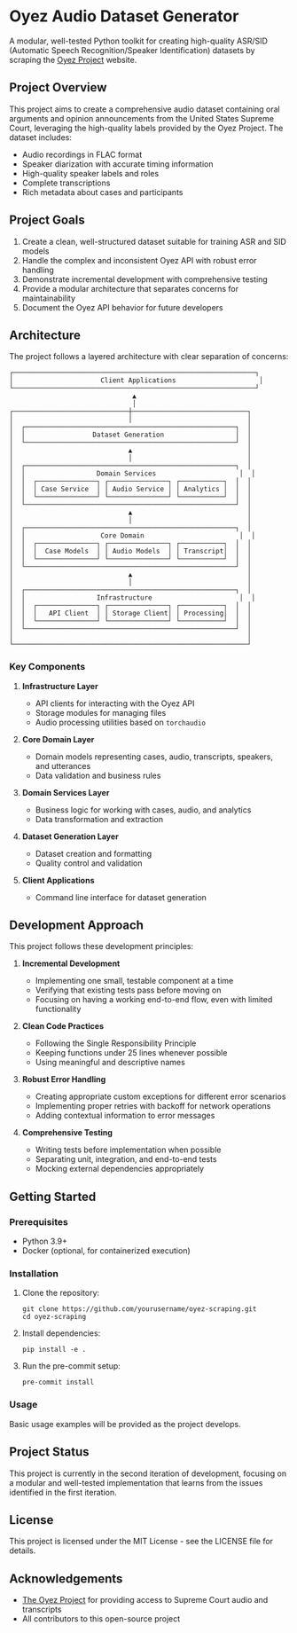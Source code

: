 # Oyez Audio Dataset Generator

A modular, well-tested Python toolkit for creating high-quality ASR/SID (Automatic Speech Recognition/Speaker Identification) datasets by scraping the [Oyez Project](https://www.oyez.org/) website.

## Project Overview

This project aims to create a comprehensive audio dataset containing oral arguments and opinion announcements from the United States Supreme Court, leveraging the high-quality labels provided by the Oyez Project. The dataset includes:

- Audio recordings in FLAC format
- Speaker diarization with accurate timing information
- High-quality speaker labels and roles
- Complete transcriptions
- Rich metadata about cases and participants

## Project Goals

1. Create a clean, well-structured dataset suitable for training ASR and SID models
2. Handle the complex and inconsistent Oyez API with robust error handling
3. Demonstrate incremental development with comprehensive testing
4. Provide a modular architecture that separates concerns for maintainability
5. Document the Oyez API behavior for future developers

## Architecture

The project follows a layered architecture with clear separation of concerns:

```
┌─────────────────────────────────────────────────────────────┐
│                      Client Applications                     │
└─────────────────────────────────────────────────────────────┘
                               ▲
                               │
┌─────────────────────────────┼─────────────────────────────┐
│                             │                             │
│  ┌─────────────────────────────────────────────────────┐  │
│  │                 Dataset Generation                  │  │
│  └─────────────────────────────────────────────────────┘  │
│                             ▲                             │
│                             │                             │
│  ┌─────────────────────────────────────────────────────┐  │
│  │                  Domain Services                     │  │
│  │  ┌───────────────┐ ┌───────────────┐ ┌───────────┐  │  │
│  │  │ Case Service  │ │ Audio Service │ │ Analytics │  │  │
│  │  └───────────────┘ └───────────────┘ └───────────┘  │  │
│  └─────────────────────────────────────────────────────┘  │
│                             ▲                             │
│                             │                             │
│  ┌─────────────────────────────────────────────────────┐  │
│  │                   Core Domain                        │  │
│  │  ┌───────────────┐ ┌───────────────┐ ┌───────────┐  │  │
│  │  │  Case Models  │ │ Audio Models  │ │ Transcript│  │  │
│  │  └───────────────┘ └───────────────┘ └───────────┘  │  │
│  └─────────────────────────────────────────────────────┘  │
│                             ▲                             │
│                             │                             │
│  ┌─────────────────────────────────────────────────────┐  │
│  │                  Infrastructure                      │  │
│  │  ┌───────────────┐ ┌───────────────┐ ┌───────────┐  │  │
│  │  │   API Client  │ │ Storage Client│ │ Processing│  │  │
│  │  └───────────────┘ └───────────────┘ └───────────┘  │  │
│  └─────────────────────────────────────────────────────┘  │
│                                                           │
└───────────────────────────────────────────────────────────┘
```

### Key Components

1. **Infrastructure Layer**

   - API clients for interacting with the Oyez API
   - Storage modules for managing files
   - Audio processing utilities based on `torchaudio`

2. **Core Domain Layer**

   - Domain models representing cases, audio, transcripts, speakers, and utterances
   - Data validation and business rules

3. **Domain Services Layer**

   - Business logic for working with cases, audio, and analytics
   - Data transformation and extraction

4. **Dataset Generation Layer**

   - Dataset creation and formatting
   - Quality control and validation

5. **Client Applications**
   - Command line interface for dataset generation

## Development Approach

This project follows these development principles:

1. **Incremental Development**

   - Implementing one small, testable component at a time
   - Verifying that existing tests pass before moving on
   - Focusing on having a working end-to-end flow, even with limited functionality

2. **Clean Code Practices**

   - Following the Single Responsibility Principle
   - Keeping functions under 25 lines whenever possible
   - Using meaningful and descriptive names

3. **Robust Error Handling**

   - Creating appropriate custom exceptions for different error scenarios
   - Implementing proper retries with backoff for network operations
   - Adding contextual information to error messages

4. **Comprehensive Testing**
   - Writing tests before implementation when possible
   - Separating unit, integration, and end-to-end tests
   - Mocking external dependencies appropriately

## Getting Started

### Prerequisites

- Python 3.9+
- Docker (optional, for containerized execution)

### Installation

1. Clone the repository:

   ```
   git clone https://github.com/yourusername/oyez-scraping.git
   cd oyez-scraping
   ```

2. Install dependencies:

   ```
   pip install -e .
   ```

3. Run the pre-commit setup:
   ```
   pre-commit install
   ```

### Usage

Basic usage examples will be provided as the project develops.

## Project Status

This project is currently in the second iteration of development, focusing on a modular and well-tested implementation that learns from the issues identified in the first iteration.

## License

This project is licensed under the MIT License - see the LICENSE file for details.

## Acknowledgements

- [The Oyez Project](https://www.oyez.org/) for providing access to Supreme Court audio and transcripts
- All contributors to this open-source project

